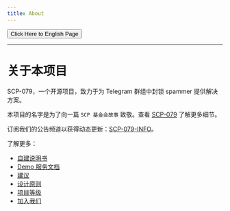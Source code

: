 ```yaml
---
title: About
---
```


<link rel="stylesheet" href="/css/chinese.css">
<button onmouseover="PlaySound('totop1')" onmouseout="StopSound('totop1')" onclick="window.location.href = '/about/';" class="en">Click Here to English Page</button>

---

# 关于本项目

SCP-079，一个开源项目，致力于为 Telegram 群组中封锁 spammer 提供解决方案。

本项目的名字是为了向一篇 `SCP 基金会故事` 致敬。查看 [SCP-079](http://www.scp-wiki.net/scp-079) 了解更多细节。

订阅我们的公告频道以获得动态更新：[SCP-079-INFO](https://t.me/SCP_079_INFO)。

了解更多：

- [自建说明书](/how-zh/)
- [Demo 服务文档](/readme/)
- [建议](/suggestions-zh/)
- [设计原则](/principles-zh/)
- [项目等级](/classes-zh/)
- [加入我们](/help-zh/)

<audio src="/audio/page/about.ogg" autoplay></audio>
